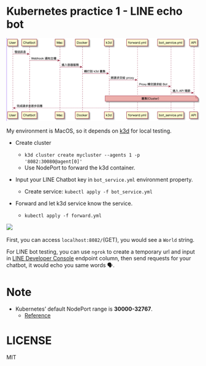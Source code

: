 # Kubernetes practice 1 - LINE echo bot

![](https://raw.githubusercontent.com/louis70109/kubernetes-line-echo-bot/master/flow.png)

My environment is MacOS, so it depends on [k3d](https://github.com/rancher/k3d) for local testing.

- Create cluster

  - `k3d cluster create mycluster --agents 1 -p '8082:30080@agent[0]'`
  - Use NodePort to forward the k3d container.

- Input your LINE Chatbot key in `bot_service.yml` environment property.
  - Create service: `kubectl apply -f bot_service.yml`
- Forward and let k3d service know the service.
  - `kubectl apply -f forward.yml`

![](https://github.com/louis70109/kubernetes-line-echo-bot/blob/master/README.png)

First, you can access `localhost:8082/`(GET), you would see a `World` string.

For LINE bot testing, you can use `ngrok` to create a temporary url and input in [LINE Developer Console](https://developers.line.biz/console/) endpoint column, then send requests for your chatbot, it would echo you same words 🗣.

# Note

- Kubernetes’ default NodePort range is **30000-32767**.
  - [Reference](https://k3d.io/usage/guides/exposing_services/)

# LICENSE

MIT
